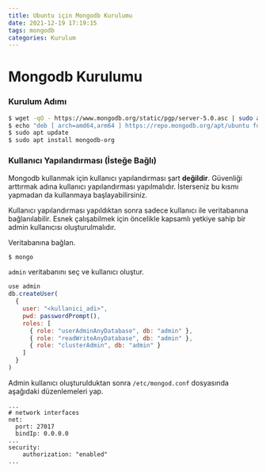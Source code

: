 ```yaml
---
title: Ubuntu için Mongodb Kurulumu
date: 2021-12-19 17:19:15
tags: mongodb
categories: Kurulum
---
```

# Mongodb Kurulumu
### Kurulum Adımı
```bash
$ wget -qO - https://www.mongodb.org/static/pgp/server-5.0.asc | sudo apt-key add -
$ echo "deb [ arch=amd64,arm64 ] https://repo.mongodb.org/apt/ubuntu focal/mongodb-org/5.0 multiverse" | sudo tee /etc/apt/sources.list.d/mongodb-org-5.0.list
$ sudo apt update
$ sudo apt install mongodb-org
```

<!-- more -->

### Kullanıcı Yapılandırması (İsteğe Bağlı)
Mongodb kullanmak için kullanıcı yapılandırması şart **değildir**. Güvenliği arttırmak adına kullanıcı yapılandırması yapılmalıdır. İsterseniz bu kısmı yapmadan da kullanmaya başlayabilirsiniz.

Kullanıcı yapılandırması yapıldıktan sonra sadece kullanıcı ile veritabanına bağlanılabilir. Esnek çalışabilmek için öncelikle kapsamlı yetkiye sahip bir admin kullanıcısı oluşturulmalıdır.

Veritabanına bağlan.
```bash
$ mongo
```
``admin`` veritabanını seç ve kullanıcı oluştur.
```js
use admin
db.createUser(
  {
    user: "<kullanici_adi>",
    pwd: passwordPrompt(),
    roles: [
      { role: "userAdminAnyDatabase", db: "admin" },
      { role: "readWriteAnyDatabase", db: "admin" },
      { role: "clusterAdmin", db: "admin" }
    ]
  }
)
```

Admin kullanıcı oluşturulduktan sonra ``/etc/mongod.conf`` dosyasında aşağıdaki düzenlemeleri yap.
```apacheconf
...
# network interfaces
net:
  port: 27017
  bindIp: 0.0.0.0
...
security:
    authorization: "enabled"
...
```